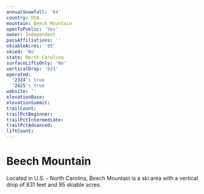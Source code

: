 ```yaml
---
annualSnowfall: '84'
country: USA
mountain: Beech Mountain
openToPublic: 'Yes'
owner: Independent
passAffiliations: ''
skiableAcres: '95'
skied: 'No'
state: North Carolina
surfaceLiftsOnly: 'No'
verticalDrop: '831'
operated:
  '2324': true
  '2425': true
website: ''
elevationBase:
elevationSummit:
trailCount:
trailPctBeginner:
trailPctIntermediate:
trailPctAdvanced:
liftCount:
---
```



# Beech Mountain

Located in U.S. - North Carolina, Beech Mountain is a ski area with a vertical drop of 831 feet and 95 skiable acres.
